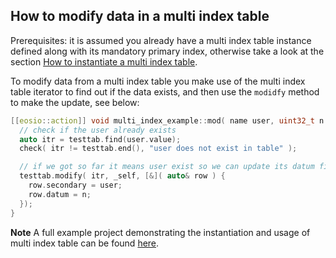 ## How to modify data in a multi index table

Prerequisites: it is assumed you already have a multi index table instance defined along with its mandatory primary index, otherwise take a look at the section [How to instantiate a multi index table](./how-to-instantiate-a-multi-index-table.md).

To modify data from a multi index table you make use of the multi index table iterator to find out if the data exists, and then use the `modidfy` method to make the update, see below:

```cpp
[[eosio::action]] void multi_index_example::mod( name user, uint32_t n ) {
  // check if the user already exists
  auto itr = testtab.find(user.value);
  check( itr != testtab.end(), "user does not exist in table" );

  // if we got so far it means user exist so we can update its datum field
  testtab.modify( itr, _self, [&]( auto& row ) {
    row.secondary = user;
    row.datum = n;
  });
}
```

__Note__
A full example project demonstrating the instantiation and usage of multi index table can be found [here](https://github.com/EOSIO/eosio.cdt/tree/master/examples/multi_index_example).